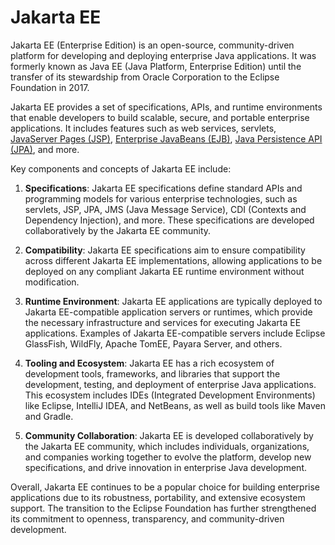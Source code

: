 # Jakarta EE

Jakarta EE (Enterprise Edition) is an open-source, community-driven platform for developing and deploying enterprise Java applications. It was formerly known as Java EE (Java Platform, Enterprise Edition) until the transfer of its stewardship from Oracle Corporation to the Eclipse Foundation in 2017.

Jakarta EE provides a set of specifications, APIs, and runtime environments that enable developers to build scalable, secure, and portable enterprise applications. It includes features such as web services, servlets, [JavaServer Pages (JSP)](jsp.md), [Enterprise JavaBeans (EJB)](ejb.md), [Java Persistence API (JPA)](jpa.md), and more.

Key components and concepts of Jakarta EE include:

1. **Specifications**: Jakarta EE specifications define standard APIs and programming models for various enterprise technologies, such as servlets, JSP, JPA, JMS (Java Message Service), CDI (Contexts and Dependency Injection), and more. These specifications are developed collaboratively by the Jakarta EE community.

2. **Compatibility**: Jakarta EE specifications aim to ensure compatibility across different Jakarta EE implementations, allowing applications to be deployed on any compliant Jakarta EE runtime environment without modification.

3. **Runtime Environment**: Jakarta EE applications are typically deployed to Jakarta EE-compatible application servers or runtimes, which provide the necessary infrastructure and services for executing Jakarta EE applications. Examples of Jakarta EE-compatible servers include Eclipse GlassFish, WildFly, Apache TomEE, Payara Server, and others.

4. **Tooling and Ecosystem**: Jakarta EE has a rich ecosystem of development tools, frameworks, and libraries that support the development, testing, and deployment of enterprise Java applications. This ecosystem includes IDEs (Integrated Development Environments) like Eclipse, IntelliJ IDEA, and NetBeans, as well as build tools like Maven and Gradle.

5. **Community Collaboration**: Jakarta EE is developed collaboratively by the Jakarta EE community, which includes individuals, organizations, and companies working together to evolve the platform, develop new specifications, and drive innovation in enterprise Java development.

Overall, Jakarta EE continues to be a popular choice for building enterprise applications due to its robustness, portability, and extensive ecosystem support. The transition to the Eclipse Foundation has further strengthened its commitment to openness, transparency, and community-driven development.
